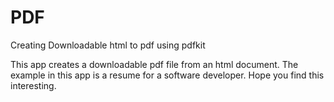 # PDF
Creating Downloadable html to pdf using pdfkit

This app creates a downloadable pdf file from an html document. The example in this app is a resume for a software developer.
Hope you find this interesting.
